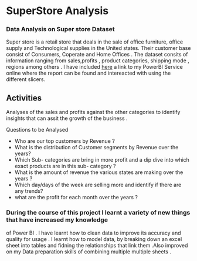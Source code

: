 # SuperStore Analysis

### Data Analysis on Super store Dataset


Super store is a retail store that deals in the sale of office furniture, office supply and Technological 
supplies in the United states. Their customer base consist of Consumers, Coperate and Home Offices . The 
dataset consits of information ranging from sales,profits , product categories, shipping mode , regions
among others . 
I have included [here](https://app.powerbi.com/groups/me/reports/f6146c21-2ffc-4dc3-ac60-4022ef9620d8/ReportSectioncfa200bcec86b75680d1)
a link to my PowerBI Service online where the report can be found and intereacted with using the different slicers.
## Activities
Analyses of the sales and profits against the other categories to identify insights that can assit the 
growth of the business .

Questions to be Analysed 
- Who are our top customers by Revenue ?
- What is the distribution of Customer segments by Revenue over the years?
- Which Sub- categories are bring in more profit and a dip dive into which exact products are in this 
sub- category ?
- What is the amount of revenue the various states are making over the years ?
- Which day/days of the week are selling more and identify if there are any trends?
- what are the profit for each month over the years ?



### During the course of this project I learnt a variety of new things that have increased my knowledge 
of Power BI . I have learnt how to clean data to improve its accuracy and quality for usage .
I learnt how to model data, by breaking down an excel sheet into tables and fidning the relationships 
that link them .Also improved on my Data preparation skills of combining multiple multiple sheets .



